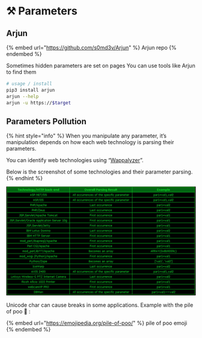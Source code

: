 # ⚒ Parameters

## Arjun

{% embed url="https://github.com/s0md3v/Arjun" %}
Arjun repo
{% endembed %}

Sometimes hidden parameters are set on pages You can use tools like Arjun to find them

```bash
# usage / install
pip3 install arjun
arjun --help
arjun -u https://$target
```

## Parameters Pollution

{% hint style="info" %}
When you manipulate any parameter, it’s manipulation depends on how each web technology is parsing their parameters.&#x20;

You can identify web technologies using “[Wappalyzer](https://addons.mozilla.org/en-US/firefox/addon/wappalyzer/)”.&#x20;

Below is the screenshot of some technologies and their parameter parsing.&#x20;
{% endhint %}

![](<../../.gitbook/assets/image (131).png>)

Unicode char can cause breaks in some applications. Example with the pile of poo 💩 :&#x20;

{% embed url="https://emojipedia.org/pile-of-poo/" %}
pile of poo emoji
{% endembed %}
